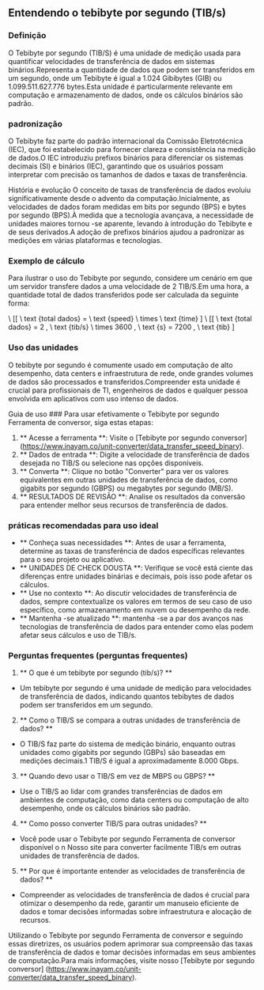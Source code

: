 ## Entendendo o tebibyte por segundo (TIB/s)

### Definição
O Tebibyte por segundo (TIB/S) é uma unidade de medição usada para quantificar velocidades de transferência de dados em sistemas binários.Representa a quantidade de dados que podem ser transferidos em um segundo, onde um Tebibyte é igual a 1.024 Gibibytes (GIB) ou 1.099.511.627.776 bytes.Esta unidade é particularmente relevante em computação e armazenamento de dados, onde os cálculos binários são padrão.

### padronização
O Tebibyte faz parte do padrão internacional da Comissão Eletrotécnica (IEC), que foi estabelecido para fornecer clareza e consistência na medição de dados.O IEC introduziu prefixos binários para diferenciar os sistemas decimais (SI) e binários (IEC), garantindo que os usuários possam interpretar com precisão os tamanhos de dados e taxas de transferência.

História e evolução
O conceito de taxas de transferência de dados evoluiu significativamente desde o advento da computação.Inicialmente, as velocidades de dados foram medidas em bits por segundo (BPS) e bytes por segundo (BPS).À medida que a tecnologia avançava, a necessidade de unidades maiores tornou -se aparente, levando à introdução do Tebibyte e de seus derivados.A adoção de prefixos binários ajudou a padronizar as medições em várias plataformas e tecnologias.

### Exemplo de cálculo
Para ilustrar o uso do Tebibyte por segundo, considere um cenário em que um servidor transfere dados a uma velocidade de 2 TIB/S.Em uma hora, a quantidade total de dados transferidos pode ser calculada da seguinte forma:

\ [[
\ text {total dados} = \ text {speed} \ times \ text {time}
\]
\ [[
\ text {total dados} = 2 \, \ text {tib/s} \ times 3600 \, \ text {s} = 7200 \, \ text {tib}
\]

### Uso das unidades
O tebibyte por segundo é comumente usado em computação de alto desempenho, data centers e infraestrutura de rede, onde grandes volumes de dados são processados ​​e transferidos.Compreender esta unidade é crucial para profissionais de TI, engenheiros de dados e qualquer pessoa envolvida em aplicativos com uso intenso de dados.

Guia de uso ###
Para usar efetivamente o Tebibyte por segundo Ferramenta de conversor, siga estas etapas:

1. ** Acesse a ferramenta **: Visite o [Tebibyte por segundo conversor] (https://www.inayam.co/unit-converter/data_transfer_speed_binary).
2. ** Dados de entrada **: Digite a velocidade de transferência de dados desejada no TIB/S ou selecione nas opções disponíveis.
3. ** Converta **: Clique no botão "Converter" para ver os valores equivalentes em outras unidades de transferência de dados, como gigabits por segundo (GBPS) ou megabytes por segundo (MB/S).
4. ** RESULTADOS DE REVISÃO **: Analise os resultados da conversão para entender melhor seus recursos de transferência de dados.

### práticas recomendadas para uso ideal
- ** Conheça suas necessidades **: Antes de usar a ferramenta, determine as taxas de transferência de dados específicas relevantes para o seu projeto ou aplicativo.
- ** UNIDADES DE CHECK DOUSTA **: Verifique se você está ciente das diferenças entre unidades binárias e decimais, pois isso pode afetar os cálculos.
- ** Use no contexto **: Ao discutir velocidades de transferência de dados, sempre contextualize os valores em termos de seu caso de uso específico, como armazenamento em nuvem ou desempenho da rede.
- ** Mantenha -se atualizado **: mantenha -se a par dos avanços nas tecnologias de transferência de dados para entender como elas podem afetar seus cálculos e uso de TIB/s.

### Perguntas frequentes (perguntas frequentes)

1. ** O que é um tebibyte por segundo (tib/s)? **
- Um tebibyte por segundo é uma unidade de medição para velocidades de transferência de dados, indicando quantos tebibytes de dados podem ser transferidos em um segundo.

2. ** Como o TIB/S se compara a outras unidades de transferência de dados? **
- O TIB/S faz parte do sistema de medição binário, enquanto outras unidades como gigabits por segundo (GBPs) são baseadas em medições decimais.1 TIB/S é igual a aproximadamente 8.000 Gbps.

3. ** Quando devo usar o TIB/S em vez de MBPS ou GBPS? **
- Use o TIB/S ao lidar com grandes transferências de dados em ambientes de computação, como data centers ou computação de alto desempenho, onde os cálculos binários são padrão.

4. ** Como posso converter TIB/S para outras unidades? **
- Você pode usar o Tebibyte por segundo Ferramenta de conversor disponível o n Nosso site para converter facilmente TIB/s em outras unidades de transferência de dados.

5. ** Por que é importante entender as velocidades de transferência de dados? **
- Compreender as velocidades de transferência de dados é crucial para otimizar o desempenho da rede, garantir um manuseio eficiente de dados e tomar decisões informadas sobre infraestrutura e alocação de recursos.

Utilizando o Tebibyte por segundo Ferramenta de conversor e seguindo essas diretrizes, os usuários podem aprimorar sua compreensão das taxas de transferência de dados e tomar decisões informadas em seus ambientes de computação.Para mais informações, visite nosso [Tebibyte por segundo conversor] (https://www.inayam.co/unit-converter/data_transfer_speed_binary).